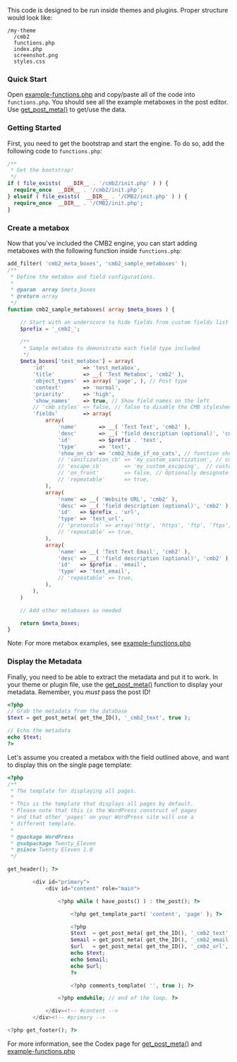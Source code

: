 This code is designed to be run inside themes and plugins. Proper structure would look like:

```
/my-theme
  /cmb2
  functions.php
  index.php
  screenshot.png
  styles.css
```

### Quick Start

Open [example-functions.php](https://github.com/WebDevStudios/CMB2/blob/master/example-functions.php) and copy/paste all of the code into `functions.php`. You should see all the example metaboxes in the post editor. Use [get_post_meta()](http://codex.wordpress.org/Function_Reference/get_post_meta) to get/use the data.

### Getting Started

First, you need to get the bootstrap and start the engine. To do so, add the following code to `functions.php`:

```php
/**
 * Get the bootstrap!
 */
if ( file_exists(  __DIR__ . '/cmb2/init.php' ) ) {
  require_once  __DIR__ . '/cmb2/init.php';
} elseif ( file_exists(  __DIR__ . '/CMB2/init.php' ) ) {
  require_once  __DIR__ . '/CMB2/init.php';
}
```

### Create a metabox

Now that you've included the CMB2 engine, you can start adding metaboxes with the following function inside `functions.php`:

```php
add_filter( 'cmb2_meta_boxes', 'cmb2_sample_metaboxes' );
/**
 * Define the metabox and field configurations.
 *
 * @param  array $meta_boxes
 * @return array
 */
function cmb2_sample_metaboxes( array $meta_boxes ) {

	// Start with an underscore to hide fields from custom fields list
	$prefix = '_cmb2_';

	/**
	 * Sample metabox to demonstrate each field type included
	 */
	$meta_boxes['test_metabox'] = array(
		'id'            => 'test_metabox',
		'title'         => __( 'Test Metabox', 'cmb2' ),
		'object_types'  => array( 'page', ), // Post type
		'context'       => 'normal',
		'priority'      => 'high',
		'show_names'    => true, // Show field names on the left
		// 'cmb_styles' => false, // false to disable the CMB stylesheet
		'fields'        => array(
			array(
				'name'       => __( 'Test Text', 'cmb2' ),
				'desc'       => __( 'field description (optional)', 'cmb2' ),
				'id'         => $prefix . 'text',
				'type'       => 'text',
				'show_on_cb' => 'cmb2_hide_if_no_cats', // function should return a bool value
				// 'sanitization_cb' => 'my_custom_sanitization', // custom sanitization callback parameter
				// 'escape_cb'       => 'my_custom_escaping',  // custom escaping callback parameter
				// 'on_front'        => false, // Optionally designate a field to wp-admin only
				// 'repeatable'      => true,
			),
			array(
				'name' => __( 'Website URL', 'cmb2' ),
				'desc' => __( 'field description (optional)', 'cmb2' ),
				'id'   => $prefix . 'url',
				'type' => 'text_url',
				// 'protocols' => array('http', 'https', 'ftp', 'ftps', 'mailto', 'news', 'irc', 'gopher', 'nntp', 'feed', 'telnet'), // Array of allowed protocols
				// 'repeatable' => true,
			),
			array(
				'name' => __( 'Test Text Email', 'cmb2' ),
				'desc' => __( 'field description (optional)', 'cmb2' ),
				'id'   => $prefix . 'email',
				'type' => 'text_email',
				// 'repeatable' => true,
			),
		),
	)

	// Add other metaboxes as needed

	return $meta_boxes;
}
```

Note: For more metabox examples, see [example-functions.php](https://github.com/WebDevStudios/CMB2/blob/master/example-functions.php)

### Display the Metadata

Finally, you need to be able to extract the metadata and put it to work. In your theme or plugin file, use the [get_post_meta()](http://codex.wordpress.org/Function_Reference/get_post_meta) function to display your metadata. Remember, you *must* pass the post ID!

```php
<?php
// Grab the metadata from the database
$text = get_post_meta( get_the_ID(), '_cmb2_text', true );

// Echo the metadata
echo $text;
?>
```
Let's assume you created a metabox with the field outlined above, and want to display this on the single page template:

```php
<?php
/**
 * The template for displaying all pages.
 *
 * This is the template that displays all pages by default.
 * Please note that this is the WordPress construct of pages
 * and that other 'pages' on your WordPress site will use a
 * different template.
 *
 * @package WordPress
 * @subpackage Twenty_Eleven
 * @since Twenty Eleven 1.0
 */

get_header(); ?>

		<div id="primary">
			<div id="content" role="main">

				<?php while ( have_posts() ) : the_post(); ?>

					<?php get_template_part( 'content', 'page' ); ?>

					<?php
					$text  = get_post_meta( get_the_ID(), '_cmb2_text', true );
					$email = get_post_meta( get_the_ID(), '_cmb2_email', true );
					$url   = get_post_meta( get_the_ID(), '_cmb2_url', true );
					echo $text;
					echo $email;
					echo $url;
					?>

					<?php comments_template( '', true ); ?>

				<?php endwhile; // end of the loop. ?>

			</div><!-- #content -->
		</div><!-- #primary -->

<?php get_footer(); ?>
```

For more information, see the Codex page for [get_post_meta()](http://codex.wordpress.org/Function_Reference/get_post_meta) and [example-functions.php](https://github.com/WebDevStudios/CMB2/blob/master/example-functions.php) 